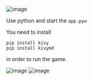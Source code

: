 ![image](https://github.com/user-attachments/assets/e09b8efe-ef76-46ff-a985-c6cbabb894ab)

Use python and start the `app.pyw`

You need to install
```
pip install kivy
pip install kivymd
```
in order to run the game.

![image](https://github.com/user-attachments/assets/c0820ac2-24c7-4374-a72e-70b2a84ae0ba)
![image](https://github.com/user-attachments/assets/87f134b5-275f-4229-86a4-76c3223c52a0)
